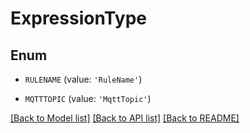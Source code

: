 # ExpressionType


## Enum

* `RULENAME` (value: `'RuleName'`)

* `MQTTTOPIC` (value: `'MqttTopic'`)

[[Back to Model list]](../README.md#documentation-for-models) [[Back to API list]](../README.md#documentation-for-api-endpoints) [[Back to README]](../README.md)


